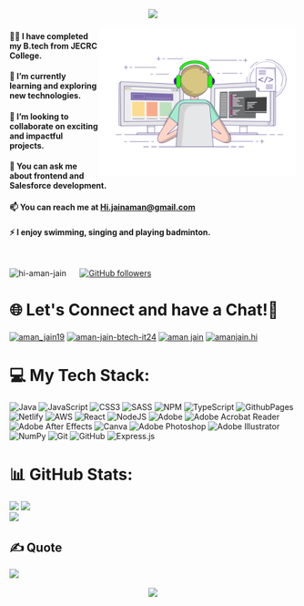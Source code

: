 <p align="center">
  <img src="https://capsule-render.vercel.app/api?type=waving&height=100&color=gradient&text=Hi%20👋,%20I'm%20Aman%20Jain&section=header&reversal=true&animation=fadeIn"/>
</p>

<img height="260px" align="right" src="https://raw.githubusercontent.com/devSouvik/devSouvik/master/gif3.gif"/> 

#### 👨‍💻 I have completed my B.tech from JECRC College. 
#### 🌱 I’m currently learning and exploring new technologies.
#### 👯 I’m looking to collaborate on exciting and impactful projects.
#### 💬 You can ask me about frontend and Salesforce development.
#### 📫 You can reach me at Hi.jainaman@gmail.com 
#### ⚡ I enjoy swimming, singing and playing badminton. 
<br>

<p align="left">
  <img src="https://komarev.com/ghpvc/?username=hi-aman-jain&label=Profile%20views&color=0e75b6&style=flat" alt="hi-aman-jain" />
  &nbsp;&nbsp;&nbsp;&nbsp;
  <a href="https://github.com/Hi-Aman-Jain">
    <img src="https://img.shields.io/github/followers/Hi-Aman-Jain?label=Follow%20Me&style=social" alt="GitHub followers" />
  </a>
</p>

# 🌐 Let's Connect and have a Chat!💬

<a href="https://twitter.com/aman_jain19" target="blank"><img align="center" src="https://raw.githubusercontent.com/rahuldkjain/github-profile-readme-generator/master/src/images/icons/Social/twitter.svg" alt="aman_jain19" height="45" width="55" /></a>
<a href="https://linkedin.com/in/aman-jain-btech-it24" target="blank"><img align="center" src="https://raw.githubusercontent.com/rahuldkjain/github-profile-readme-generator/master/src/images/icons/Social/linked-in-alt.svg" alt="aman-jain-btech-it24" height="45" width="55" /></a>
<a href="https://www.facebook.com/profile.php?id=100014735595231" target="blank"><img align="center" src="https://raw.githubusercontent.com/rahuldkjain/github-profile-readme-generator/master/src/images/icons/Social/facebook.svg" alt="aman jain" height="45" width="55" /></a>
<a href="https://instagram.com/amanjain.hi" target="blank"><img align="center" src="https://raw.githubusercontent.com/rahuldkjain/github-profile-readme-generator/master/src/images/icons/Social/instagram.svg" alt="amanjain.hi" height="45" width="55" /></a>

# 💻 My Tech Stack:
![Java](https://img.shields.io/badge/java-%23ED8B00.svg?style=for-the-badge&logo=openjdk&logoColor=white) ![JavaScript](https://img.shields.io/badge/javascript-%23323330.svg?style=for-the-badge&logo=javascript&logoColor=%23F7DF1E) ![CSS3](https://img.shields.io/badge/css3-%231572B6.svg?style=for-the-badge&logo=css3&logoColor=white) ![SASS](https://img.shields.io/badge/SASS-hotpink.svg?style=for-the-badge&logo=SASS&logoColor=white) ![NPM](https://img.shields.io/badge/NPM-%23CB3837.svg?style=for-the-badge&logo=npm&logoColor=white) ![TypeScript](https://img.shields.io/badge/typescript-%23007ACC.svg?style=for-the-badge&logo=typescript&logoColor=white) ![GithubPages](https://img.shields.io/badge/github%20pages-121013?style=for-the-badge&logo=github&logoColor=white) ![Netlify](https://img.shields.io/badge/netlify-%23000000.svg?style=for-the-badge&logo=netlify&logoColor=#00C7B7) ![AWS](https://img.shields.io/badge/AWS-%23FF9900.svg?style=for-the-badge&logo=amazon-aws&logoColor=white) ![React](https://img.shields.io/badge/react-%2320232a.svg?style=for-the-badge&logo=react&logoColor=%2361DAFB) ![NodeJS](https://img.shields.io/badge/node.js-6DA55F?style=for-the-badge&logo=node.js&logoColor=white) ![Adobe](https://img.shields.io/badge/adobe-%23FF0000.svg?style=for-the-badge&logo=adobe&logoColor=white) ![Adobe Acrobat Reader](https://img.shields.io/badge/Adobe%20Acrobat%20Reader-EC1C24.svg?style=for-the-badge&logo=Adobe%20Acrobat%20Reader&logoColor=white) ![Adobe After Effects](https://img.shields.io/badge/Adobe%20After%20Effects-9999FF.svg?style=for-the-badge&logo=Adobe%20After%20Effects&logoColor=white) ![Canva](https://img.shields.io/badge/Canva-%2300C4CC.svg?style=for-the-badge&logo=Canva&logoColor=white) ![Adobe Photoshop](https://img.shields.io/badge/adobe%20photoshop-%2331A8FF.svg?style=for-the-badge&logo=adobe%20photoshop&logoColor=white) ![Adobe Illustrator](https://img.shields.io/badge/adobe%20illustrator-%23FF9A00.svg?style=for-the-badge&logo=adobe%20illustrator&logoColor=white) ![NumPy](https://img.shields.io/badge/numpy-%23013243.svg?style=for-the-badge&logo=numpy&logoColor=white) ![Git](https://img.shields.io/badge/git-%23F05033.svg?style=for-the-badge&logo=git&logoColor=white) ![GitHub](https://img.shields.io/badge/github-%23121011.svg?style=for-the-badge&logo=github&logoColor=white) ![Express.js](https://img.shields.io/badge/express.js-%23404d59.svg?style=for-the-badge&logo=express&logoColor=%2361DAFB)

# 📊 GitHub Stats:
![](https://github-readme-stats.vercel.app/api?username=Hi-Aman-Jain&theme=vue-dark&hide_border=false&include_all_commits=true&count_private=true)
![](https://github-readme-streak-stats.herokuapp.com/?user=Hi-Aman-Jain&theme=vue-dark&hide_border=false)<br/>
![](https://github-readme-stats.vercel.app/api/top-langs/?username=Hi-Aman-Jain&theme=vue-dark&hide_border=false&include_all_commits=true&count_private=true&layout=compact)

## ✍️ Quote
![](https://quotes-github-readme.vercel.app/api?type=horizontal&theme=tokyonight)

<p align="center">
  <img src="https://capsule-render.vercel.app/api?type=waving&height=100&color=gradient&text=thanks%20🙂🫰&section=footer&reversal=true&animation=twinkling&descSize=-10"/>
</p>
